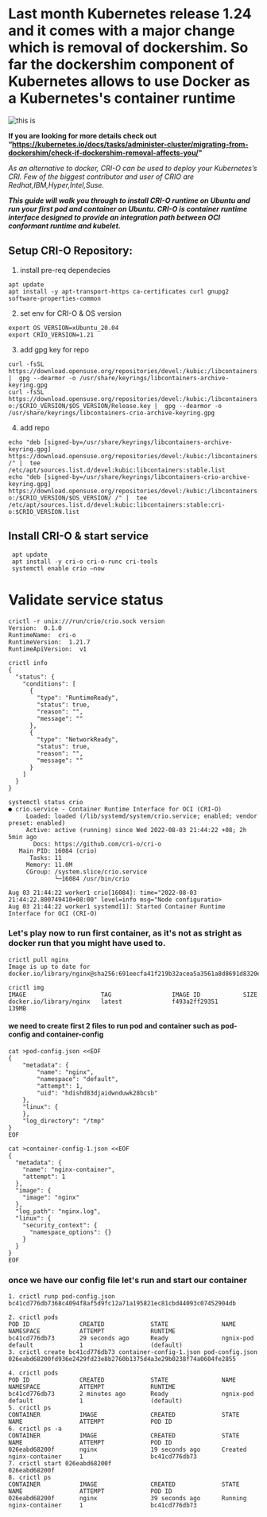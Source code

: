 # Last month Kubernetes release 1.24 and it comes with a major change which is removal of dockershim. So far the dockershim component of Kubernetes allows to use Docker as a Kubernetes's container runtime

![this is ](https://d33wubrfki0l68.cloudfront.net/6b4290afef76cad8a084292cd1b5e468e31c9bb3/c26ce/images/blog/2018-05-24-kubernetes-containerd-integration-goes-ga/cri-containerd.png)

 **If you are looking for more details check out “https://kubernetes.io/docs/tasks/administer-cluster/migrating-from-dockershim/check-if-dockershim-removal-affects-you/"**

*As an alternative to docker, CRI-O can be used to deploy your Kubernetes’s CRI. Few of the biggest contributor and user of CRIO are Redhat,IBM,Hyper,Intel,Suse.*

***This guide will walk you through to install CRI-O runtime on Ubuntu and run your first pod and container on Ubuntu. CRI-O is container runtime interface designed to provide an integration path between OCI conformant runtime and kubelet.***

## Setup CRI-O Repository:
1. install pre-req dependecies 
```
apt update
apt install -y apt-transport-https ca-certificates curl gnupg2 software-properties-common
```
2. set env for CRI-O & OS version
``` 
export OS_VERSION=xUbuntu_20.04
export CRIO_VERSION=1.21
```
3. add gpg key for repo
```
curl -fsSL https://download.opensuse.org/repositories/devel:/kubic:/libcontainers:/stable/$OS_VERSION/Release.key |  gpg --dearmor -o /usr/share/keyrings/libcontainers-archive-keyring.gpg
curl -fsSL https://download.opensuse.org/repositories/devel:/kubic:/libcontainers:/stable:/cri-o:/$CRIO_VERSION/$OS_VERSION/Release.key |  gpg --dearmor -o /usr/share/keyrings/libcontainers-crio-archive-keyring.gpg
```
4. add repo 
```
echo "deb [signed-by=/usr/share/keyrings/libcontainers-archive-keyring.gpg] https://download.opensuse.org/repositories/devel:/kubic:/libcontainers:/stable/$OS_VERSION/ /" |  tee /etc/apt/sources.list.d/devel:kubic:libcontainers:stable.list
echo "deb [signed-by=/usr/share/keyrings/libcontainers-crio-archive-keyring.gpg] https://download.opensuse.org/repositories/devel:/kubic:/libcontainers:/stable:/cri-o:/$CRIO_VERSION/$OS_VERSION/ /" |  tee /etc/apt/sources.list.d/devel:kubic:libcontainers:stable:cri-o:$CRIO_VERSION.list
```
## Install CRI-O & start service
```
 apt update
 apt install -y cri-o cri-o-runc cri-tools
 systemctl enable crio —now
```
# Validate service status
```
crictl -r unix:///run/crio/crio.sock version
Version:  0.1.0
RuntimeName:  cri-o
RuntimeVersion:  1.21.7
RuntimeApiVersion:  v1

crictl info
{
  "status": {
    "conditions": [
      {
        "type": "RuntimeReady",
        "status": true,
        "reason": "",
        "message": ""
      },
      {
        "type": "NetworkReady",
        "status": true,
        "reason": "",
        "message": ""
      }
    ]
  }
}

systemctl status crio
● crio.service - Container Runtime Interface for OCI (CRI-O)
     Loaded: loaded (/lib/systemd/system/crio.service; enabled; vendor preset: enabled)
     Active: active (running) since Wed 2022-08-03 21:44:22 +08; 2h 5min ago
       Docs: https://github.com/cri-o/cri-o
   Main PID: 16084 (crio)
      Tasks: 11
     Memory: 11.0M
     CGroup: /system.slice/crio.service
             └─16084 /usr/bin/crio

Aug 03 21:44:22 worker1 crio[16084]: time="2022-08-03 21:44:22.800749410+08:00" level=info msg="Node configuratio>
Aug 03 21:44:22 worker1 systemd[1]: Started Container Runtime Interface for OCI (CRI-O)
```
### Let's play now to run first container, as it's not as stright as docker run that you might have used to. 

```
crictl pull nginx
Image is up to date for docker.io/library/nginx@sha256:691eecfa41f219b32acea5a3561a8d8691d8320e5a00e1cb4574de5827e077a7

crictl img
IMAGE                     TAG                 IMAGE ID            SIZE
docker.io/library/nginx   latest              f493a2ff29351       139MB

```
#### we need to create first 2 files to run pod and container such as pod-config and container-config
```
cat >pod-config.json <<EOF 
{
    "metadata": {
        "name": "nginx",
        "namespace": "default",
        "attempt": 1,
        "uid": "hdishd83djaidwnduwk28bcsb"
    },
    "linux": {
    },
    "log_directory": "/tmp"
}
EOF

cat >container-config-1.json <<EOF
{
  "metadata": {
    "name": "nginx-container",
    "attempt": 1
  },
  "image": {
    "image": "nginx"
  },
  "log_path": "nginx.log",
  "linux": {
    "security_context": {
      "namespace_options": {}
    }
  }
}
EOF
```
### once we have our config file let's run and start our container
```
1. crictl runp pod-config.json
bc41cd776db7368c4094f8af5d9fc12a71a195821ec81cbd44093c07452904db

2. crictl pods
POD ID              CREATED             STATE               NAME                NAMESPACE           ATTEMPT             RUNTIME
bc41cd776db73       29 seconds ago      Ready               ngnix-pod           default             1                   (default)
3. crictl create bc41cd776db73 container-config-1.json pod-config.json
026eabd68200fd936e2429fd23e8b2760b1375d4a3e29b0238f74a0604fe2855

4. crictl pods
POD ID              CREATED             STATE               NAME                NAMESPACE           ATTEMPT             RUNTIME
bc41cd776db73       2 minutes ago       Ready               ngnix-pod           default             1                   (default)
5. crictl ps
CONTAINER           IMAGE               CREATED             STATE               NAME                ATTEMPT             POD ID
6. crictl ps -a
CONTAINER           IMAGE               CREATED             STATE               NAME                ATTEMPT             POD ID
026eabd68200f       nginx               19 seconds ago      Created             nginx-container     1                   bc41cd776db73
7. crictl start 026eabd68200f
026eabd68200f
8. crictl ps
CONTAINER           IMAGE               CREATED             STATE               NAME                ATTEMPT             POD ID
026eabd68200f       nginx               39 seconds ago      Running             nginx-container     1                   bc41cd776db73
```

